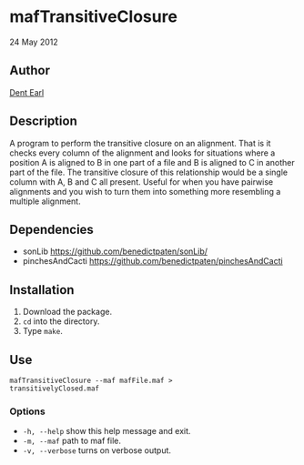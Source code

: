# mafTransitiveClosure
24 May 2012

## Author
[Dent Earl](https://github.com/dentearl/)

## Description
A program to perform the transitive closure on an alignment. That is it checks every column of the alignment and looks for situations where a position A is aligned to B in one part of a file and B is aligned to C in another part of the file. The transitive closure of this relationship would be a single column with A, B and C all present. Useful for when you have pairwise alignments and you wish to turn them into something more resembling a multiple alignment.

## Dependencies
* sonLib https://github.com/benedictpaten/sonLib/
* pinchesAndCacti https://github.com/benedictpaten/pinchesAndCacti

## Installation
1. Download the package.
2. <code>cd</code> into the directory.
3. Type <code>make</code>.

## Use
<code>mafTransitiveClosure --maf mafFile.maf > transitivelyClosed.maf</code>

### Options
* <code>-h, --help</code>   show this help message and exit.
* <code>-m, --maf</code>     path to maf file.
* <code>-v, --verbose</code>   turns on verbose output.
